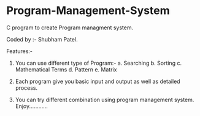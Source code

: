 # Program-Management-System
C program to create Program managment system.

Coded by :- Shubham Patel.

Features:-

1. You can use different type of Program:-
    a. Searching
    b. Sorting
    c. Mathematical Terms
    d. Pattern
    e. Matrix
    
2. Each program give you basic input and output as well as detailed process.
3. You can try different combination using program management system.
Enjoy............
